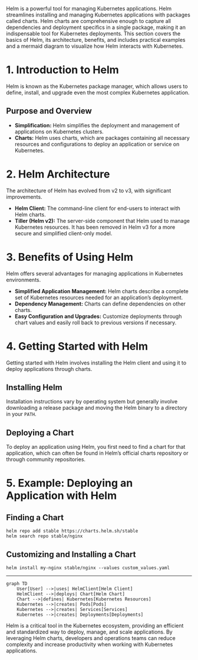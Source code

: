 Helm is a powerful tool for managing Kubernetes applications. Helm streamlines installing and managing Kubernetes
applications with packages called charts. Helm charts are comprehensive enough to capture all dependencies and
deployment specifics in a single package, making it an indispensable tool for Kubernetes deployments. This section
covers the basics of Helm, its architecture, benefits, and includes practical examples and a mermaid diagram to
visualize how Helm interacts with Kubernetes.

# 1. Introduction to Helm

Helm is known as the Kubernetes package manager, which allows users to define, install, and upgrade even the most
complex Kubernetes application.

## Purpose and Overview

- **Simplification:** Helm simplifies the deployment and management of applications on Kubernetes clusters.
- **Charts:** Helm uses charts, which are packages containing all necessary resources and configurations to deploy an
  application or service on Kubernetes.

# 2. Helm Architecture

The architecture of Helm has evolved from v2 to v3, with significant improvements.

- **Helm Client:** The command-line client for end-users to interact with Helm charts.
- **Tiller (Helm v2):** The server-side component that Helm used to manage Kubernetes resources. It has been removed in
  Helm v3 for a more secure and simplified client-only model.

# 3. Benefits of Using Helm

Helm offers several advantages for managing applications in Kubernetes environments.

- **Simplified Application Management:** Helm charts describe a complete set of Kubernetes resources needed for an
  application’s deployment.
- **Dependency Management:** Charts can define dependencies on other charts.
- **Easy Configuration and Upgrades:** Customize deployments through chart values and easily roll back to previous
  versions if necessary.

# 4. Getting Started with Helm

Getting started with Helm involves installing the Helm client and using it to deploy applications through charts.

## Installing Helm

Installation instructions vary by operating system but generally involve downloading a release package and moving the
Helm binary to a directory in your `PATH`.

## Deploying a Chart

To deploy an application using Helm, you first need to find a chart for that application, which can often be found in
Helm’s official charts repository or through community repositories.

# 5. Example: Deploying an Application with Helm

## Finding a Chart

```shell
helm repo add stable https://charts.helm.sh/stable
helm search repo stable/nginx
```

## Customizing and Installing a Chart

```shell
helm install my-nginx stable/nginx --values custom_values.yaml
```

---

```mermaid
graph TD
    User[User] -->|uses| HelmClient[Helm Client]
    HelmClient -->|deploys| Chart[Helm Chart]
    Chart -->|defines| Kubernetes[Kubernetes Resources]
    Kubernetes -->|creates| Pods[Pods]
    Kubernetes -->|creates| Services[Services]
    Kubernetes -->|creates| Deployments[Deployments]
```

Helm is a critical tool in the Kubernetes ecosystem, providing an efficient and standardized way to deploy, manage, and
scale applications. By leveraging Helm charts, developers and operations teams can reduce complexity and increase
productivity when working with Kubernetes applications.